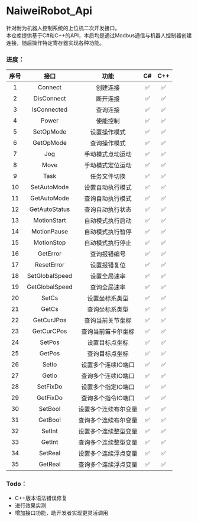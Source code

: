 # NaiweiRobot_Api

针对耐为机器人控制系统的上位机二次开发接口。  
本仓库提供基于C#和C++的API，本质均是通过Modbus通信与机器人控制器创建连接，随后操作特定寄存器实现各种功能。  

### 进度：
|序号|接口|功能|C#|C++|
|:--:|:--:|:--:|:--:|:--:|
|1|Connect|创建连接|✅|✅|
|2|DisConnect|断开连接|✅|✅|
|3|IsConnected|查询连接|✅|✅|
|4|Power|使能控制|✅|✅|
|5|SetOpMode|设置操作模式|✅|✅|
|6|GetOpMode|查询操作模式|✅|✅|
|7|Jog|手动模式点动运动|✅|✅|
|8|Move|手动模式定位运动|✅|✅|
|9|Task|任务文件切换|✅|✅|
|10|SetAutoMode|设置自动执行模式|✅|✅|
|11|GetAutoMode|查询自动执行模式|✅|✅|
|12|GetAutoStatus|查询自动执行状态|✅|✅|
|13|MotionStart|自动模式执行启动|✅|✅|
|14|MotionPause|自动模式执行暂停|✅|✅|
|15|MotionStop|自动模式执行停止|✅|✅|
|16|GetError|查询报错编号|✅|✅|
|17|ResetError|设置报错复位|✅|✅|
|18|SetGlobalSpeed|设置全局速率|✅|✅|
|19|GetGlobalSpeed|查询全局速率|✅|✅|
|20|SetCs|设置坐标系类型|✅|✅|
|21|GetCs|查询坐标系类型|✅|✅|
|22|GetCurJPos|查询当前关节坐标|✅|✅|
|23|GetCurCPos|查询当前笛卡尔坐标|✅|✅|
|24|SetPos|设置目标点坐标|✅|✅|
|25|GetPos|查询目标点坐标|✅|✅|
|26|SetIo|设置多个连续IO端口|✅|✅|
|27|GetIo|查询多个连续IO端口|✅|✅|
|28|SetFixDo|设置多个指定IO端口|✅|✅|
|29|GetFixDo|查询多个指令IO端口|✅|✅|
|30|SetBool|设置多个连续布尔变量|✅|✅|
|31|GetBool|查询多个连续布尔变量|✅|✅|
|32|SetInt|设置多个连续整型变量|✅|✅|
|33|GetInt|查询多个连续整型变量|✅|✅|
|34|SetReal|设置多个连续浮点变量|✅|✅|
|35|GetReal|查询多个连续浮点变量|✅|✅|

### Todo：  
- C++版本语法错误修复
- 进行效果实测
- 增加接口功能，助开发者实现更灵活调用
